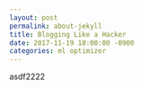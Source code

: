 ```yaml
---
layout: post
permalink: about-jekyll
title: Blogging Like a Hacker
date: 2017-11-19 18:00:00 -0900
categories: ml optimizer
---
```


asdf2222
